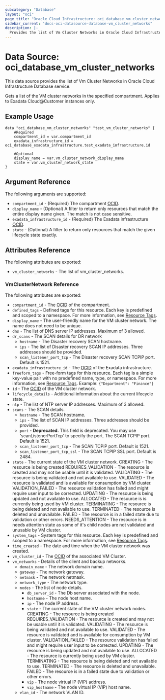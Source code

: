 ```yaml
---
subcategory: "Database"
layout: "oci"
page_title: "Oracle Cloud Infrastructure: oci_database_vm_cluster_networks"
sidebar_current: "docs-oci-datasource-database-vm_cluster_networks"
description: |-
  Provides the list of Vm Cluster Networks in Oracle Cloud Infrastructure Database service
---
```


# Data Source: oci_database_vm_cluster_networks
This data source provides the list of Vm Cluster Networks in Oracle Cloud Infrastructure Database service.

Gets a list of the VM cluster networks in the specified compartment. Applies to Exadata Cloud@Customer instances only.


## Example Usage

```hcl
data "oci_database_vm_cluster_networks" "test_vm_cluster_networks" {
	#Required
	compartment_id = var.compartment_id
	exadata_infrastructure_id = oci_database_exadata_infrastructure.test_exadata_infrastructure.id

	#Optional
	display_name = var.vm_cluster_network_display_name
	state = var.vm_cluster_network_state
}
```

## Argument Reference

The following arguments are supported:

* `compartment_id` - (Required) The compartment [OCID](https://docs.cloud.oracle.com/iaas/Content/General/Concepts/identifiers.htm).
* `display_name` - (Optional) A filter to return only resources that match the entire display name given. The match is not case sensitive.
* `exadata_infrastructure_id` - (Required) The Exadata infrastructure [OCID](https://docs.cloud.oracle.com/iaas/Content/General/Concepts/identifiers.htm).
* `state` - (Optional) A filter to return only resources that match the given lifecycle state exactly.


## Attributes Reference

The following attributes are exported:

* `vm_cluster_networks` - The list of vm_cluster_networks.

### VmClusterNetwork Reference

The following attributes are exported:

* `compartment_id` - The [OCID](https://docs.cloud.oracle.com/iaas/Content/General/Concepts/identifiers.htm) of the compartment.
* `defined_tags` - Defined tags for this resource. Each key is predefined and scoped to a namespace. For more information, see [Resource Tags](https://docs.cloud.oracle.com/iaas/Content/General/Concepts/resourcetags.htm). 
* `display_name` - The user-friendly name for the VM cluster network. The name does not need to be unique.
* `dns` - The list of DNS server IP addresses. Maximum of 3 allowed.
* `dr_scans` - The SCAN details for DR network
	* `hostname` - The Disaster recovery SCAN hostname.
	* `ips` - The list of Disaster recovery SCAN IP addresses. Three addresses should be provided.
	* `scan_listener_port_tcp` - The Disaster recovery SCAN TCPIP port. Default is 1521.
* `exadata_infrastructure_id` - The [OCID](https://docs.cloud.oracle.com/iaas/Content/General/Concepts/identifiers.htm) of the Exadata infrastructure.
* `freeform_tags` - Free-form tags for this resource. Each tag is a simple key-value pair with no predefined name, type, or namespace. For more information, see [Resource Tags](https://docs.cloud.oracle.com/iaas/Content/General/Concepts/resourcetags.htm).  Example: `{"Department": "Finance"}` 
* `id` - The [OCID](https://docs.cloud.oracle.com/iaas/Content/General/Concepts/identifiers.htm) of the VM cluster network.
* `lifecycle_details` - Additional information about the current lifecycle state.
* `ntp` - The list of NTP server IP addresses. Maximum of 3 allowed.
* `scans` - The SCAN details.
	* `hostname` - The SCAN hostname.
	* `ips` - The list of SCAN IP addresses. Three addresses should be provided.
	* `port` - **Deprecated.** This field is deprecated. You may use 'scanListenerPortTcp' to specify the port. The SCAN TCPIP port. Default is 1521. 
	* `scan_listener_port_tcp` - The SCAN TCPIP port. Default is 1521.
	* `scan_listener_port_tcp_ssl` - The SCAN TCPIP SSL port. Default is 2484.
* `state` - The current state of the VM cluster network. CREATING - The resource is being created REQUIRES_VALIDATION - The resource is created and may not be usable until it is validated. VALIDATING - The resource is being validated and not available to use. VALIDATED - The resource is validated and is available for consumption by VM cluster. VALIDATION_FAILED - The resource validation has failed and might require user input to be corrected. UPDATING - The resource is being updated and not available to use. ALLOCATED - The resource is is currently being used by VM cluster. TERMINATING - The resource is being deleted and not available to use. TERMINATED - The resource is deleted and unavailable. FAILED - The resource is in a failed state due to validation or other errors. NEEDS_ATTENTION - The resource is in needs attention state as some of it's child nodes are not validated and unusable by VM cluster. 
* `system_tags` - System tags for this resource. Each key is predefined and scoped to a namespace. For more information, see [Resource Tags](https://docs.cloud.oracle.com/iaas/Content/General/Concepts/resourcetags.htm). 
* `time_created` - The date and time when the VM cluster network was created.
* `vm_cluster_id` - The [OCID](https://docs.cloud.oracle.com/iaas/Content/General/Concepts/identifiers.htm) of the associated VM Cluster.
* `vm_networks` - Details of the client and backup networks.
	* `domain_name` - The network domain name.
	* `gateway` - The network gateway.
	* `netmask` - The network netmask.
	* `network_type` - The network type.
	* `nodes` - The list of node details.
		* `db_server_id` - The Db server associated with the node.
		* `hostname` - The node host name.
		* `ip` - The node IP address.
		* `state` - The current state of the VM cluster network nodes. CREATING - The resource is being created REQUIRES_VALIDATION - The resource is created and may not be usable until it is validated. VALIDATING - The resource is being validated and not available to use. VALIDATED - The resource is validated and is available for consumption by VM cluster. VALIDATION_FAILED - The resource validation has failed and might require user input to be corrected. UPDATING - The resource is being updated and not available to use. ALLOCATED - The resource is currently being used by VM cluster. TERMINATING - The resource is being deleted and not available to use. TERMINATED - The resource is deleted and unavailable. FAILED - The resource is in a failed state due to validation or other errors. 
		* `vip` - The node virtual IP (VIP) address.
		* `vip_hostname` - The node virtual IP (VIP) host name.
	* `vlan_id` - The network VLAN ID.

